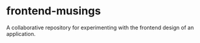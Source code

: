 # frontend-musings
A collaborative repository for experimenting with the frontend design of an application.
